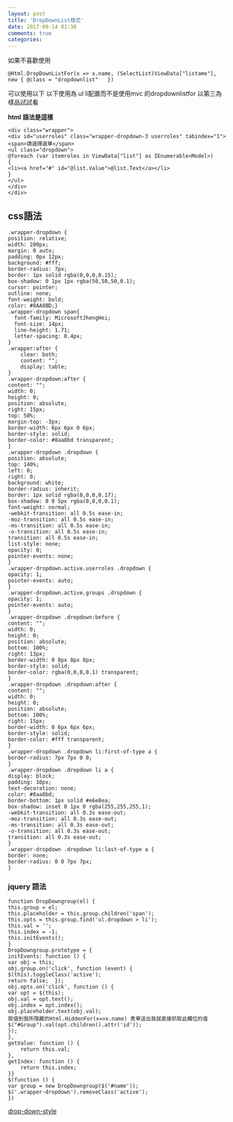 ```yaml
---
layout: post
title: 'DropDownList樣式'
date: 2017-09-14 01:38
comments: true
categories: 
---
```

如果不喜歡使用

	@Html.DropDownListFor(x => x.name, (SelectList)ViewData["listame"], new { @class = "dropdownlist" 	}) 

可以使用以下 以下使用為 ul li配置而不是使用mvc 的dropdownlistfor
以第三為樣品試試看 

**html 語法是這樣**

	<div class="wrapper">
	<div id="userroles" class="wrapper-dropdown-3 userroles" tabindex="1">
	<span>請選擇選單</span>
	<ul class="dropdown">
	@foreach (var itemroles in ViewData["list"] as IEnumerable<Model>)
	{
	<li><a href="#" id="@list.Value">@list.Text</a></li>
	}
	</ul>
	</div>
	</div>

## css語法

	.wrapper-dropdown {
	position: relative;
	width: 200px;
	margin: 0 auto;
	padding: 0px 12px;
	background: #fff;
	border-radius: 7px;
	border: 1px solid rgba(0,0,0,0.15);
	box-shadow: 0 1px 1px rgba(50,50,50,0.1);
	cursor: pointer;
	outline: none;
	font-weight: bold;
	color: #8AA8BD;}
	.wrapper-dropdown span{
	  font-family: MicrosoftJhengHei;
	  font-size: 14px;
	  line-height: 1.71;
	  letter-spacing: 0.4px;
	}
	.wrapper:after {
	    clear: both;
	    content: "";
	    display: table;
	}
	.wrapper-dropdown:after {
	content: "";
	width: 0;
	height: 0;
	position: absolute;
	right: 15px;
	top: 50%;
	margin-top: -3px;
	border-width: 6px 6px 0 6px;
	border-style: solid;
	border-color: #8aa8bd transparent;
	}
	.wrapper-dropdown .dropdown {
	position: absolute;
	top: 140%;
	left: 0;
	right: 0;
	background: white;
	border-radius: inherit;
	border: 1px solid rgba(0,0,0,0.17);
	box-shadow: 0 0 5px rgba(0,0,0,0.1);
	font-weight: normal;
	-webkit-transition: all 0.5s ease-in;
	-moz-transition: all 0.5s ease-in;
	-ms-transition: all 0.5s ease-in;
	-o-transition: all 0.5s ease-in;
	transition: all 0.5s ease-in;
	list-style: none;
	opacity: 0;
	pointer-events: none;
	}
	.wrapper-dropdown.active.userroles .dropdown {
	opacity: 1;
	pointer-events: auto;
	}
	.wrapper-dropdown.active.groups .dropdown {
	opacity: 1;
	pointer-events: auto;
	}
	.wrapper-dropdown .dropdown:before {
	content: "";
	width: 0;
	height: 0;
	position: absolute;
	bottom: 100%;
	right: 13px;
	border-width: 0 8px 8px 8px;
	border-style: solid;
	border-color: rgba(0,0,0,0.1) transparent;
	}
	.wrapper-dropdown .dropdown:after {
	content: "";
	width: 0;
	height: 0;
	position: absolute;
	bottom: 100%;
	right: 15px;
	border-width: 0 6px 6px 6px;
	border-style: solid;
	border-color: #fff transparent;
	}
	.wrapper-dropdown .dropdown li:first-of-type a {
	border-radius: 7px 7px 0 0;
	}
	.wrapper-dropdown .dropdown li a {
	display: block;
	padding: 10px;
	text-decoration: none;
	color: #8aa8bd;
	border-bottom: 1px solid #e6e8ea;
	box-shadow: inset 0 1px 0 rgba(255,255,255,1);
	-webkit-transition: all 0.3s ease-out;
	-moz-transition: all 0.3s ease-out;
	-ms-transition: all 0.3s ease-out;
	-o-transition: all 0.3s ease-out;
	transition: all 0.3s ease-out;
	}
	.wrapper-dropdown .dropdown li:last-of-type a {
	border: none;
	border-radius: 0 0 7px 7px;
	}

### jquery 語法

	function DropDowngroup(el) {
	this.group = el;
	this.placeholder = this.group.children('span');
	this.opts = this.group.find('ul.dropdown > li');
	this.val = '';
	this.index = -1;
	this.initEvents();
	}
	DropDowngroup.prototype = {
	initEvents: function () {
	var obj = this;
	obj.group.on('click', function (event) {
	$(this).toggleClass('active');
	return false;  });
	obj.opts.on('click', function () {
	var opt = $(this);
	obj.val = opt.text();
	obj.index = opt.index();
	obj.placeholder.text(obj.val);
	取值到我所隱藏的Html.HiddenFor(x=>x.name) 表單送出我就直接抓取此欄位的值
	$("#Group").val(opt.children().attr('id'));
	});
	},
	getValue: function () {
	    return this.val;
	},
	getIndex: function () {
	    return this.index;
	}}
	$(function () {
	var group = new DropDowngroup($('#name'));
	$('.wrapper-dropdown').removeClass('active');
	})

[drop-down-style](https://tympanus.net/codrops/2012/10/04/custom-drop-down-list-styling/)